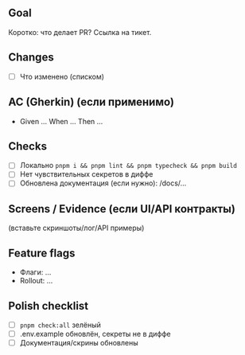 ## Goal

Коротко: что делает PR? Ссылка на тикет.

## Changes

- [ ] Что изменено (списком)

## AC (Gherkin) (если применимо)

- Given …
  When …
  Then …

## Checks

- [ ] Локально `pnpm i && pnpm lint && pnpm typecheck && pnpm build`
- [ ] Нет чувствительных секретов в диффе
- [ ] Обновлена документация (если нужно): /docs/…

## Screens / Evidence (если UI/API контракты)

(вставьте скриншоты/лог/API примеры)

## Feature flags

- Флаги: …
- Rollout: …

## Polish checklist

- [ ] `pnpm check:all` зелёный
- [ ] .env.example обновлён, секреты не в диффе
- [ ] Документация/скрины обновлены
